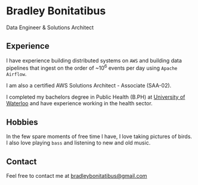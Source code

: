 # Bradley Bonitatibus
Data Engineer & Solutions Architect
## Experience

I have experience building distributed systems on `AWS` and building data pipelines that ingest on the order of ~10<sup>6</sup> events per day using `Apache Airflow`.

I am also a certified AWS Solutions Architect - Associate (SAA-02).

I completed my bachelors degree in Public Health (B.PH) at <a href="https://uwaterloo.ca/public-health-and-health-systems/" target="_blank">University of Waterloo</a> and have experience working in the health sector.

## Hobbies

In the few spare moments of free time I have, I love taking pictures of birds.
I also love playing `bass` and listening to new and old music.

## Contact
Feel free to contact me at <a href="mailto:bradleybonitatibus@gmail.com">bradleybonitatibus@gmail.com</a>
